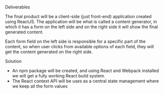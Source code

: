 Deliverables


The final product will be a client-side (just front-end) application created using ReactJS. The application will be what is called a content generator, in which it has a form on the left side and on the right side it will show the final generated content.



Each form field on the left side is responsible for a specific part of the content, so when user clicks from available options of each field, they will get the content generated on the right side.



Solution


- An npm package will be created, and using React and Webpack installed we will get a fully working React build system.
- The React context API will be uses as a central state management where we keep all the form values
